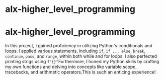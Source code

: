 # alx-higher_level_programming
# alx-higher_level_programming
In this project, I gained proficiency in utilizing Python's conditionals and loops. I applied various statements, including `if`, `if ... else`, `break`, `continue`, `pass`, and `range`, within both while and for loops.
I also perfected printing strigs using `f"{}"`Furthermore, I honed my Python skills by crafting my own functions and delving into concepts like variable scope, tracebacks, and arithmetic operators.This is such an enticing experience!
